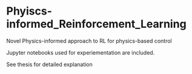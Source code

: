 # Phyiscs-informed_Reinforcement_Learning
Novel Physics-informed approach to RL for physics-based control

Jupyter notebooks used for experiementation are included.

See thesis for detailed explanation
